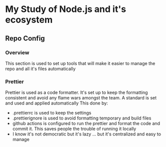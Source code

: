 # My Study of Node.js and it's ecosystem

## Repo Config
### Overview
This section is used to set up tools that will make it easier to manage the repo and all it's files automatically

### Prettier
Prettier is used as a code formatter. It's set up to keep the formatting consistent and avoid any flame wars amongst the  team. A standard is set and used and applied automatically This done by:
* .prettierrc is used to keep the settings
* .prettierignore is used to avoid formatting temporary and build files
* github actions is configured to run the prettier and format the code and commit it.  This saves people the trouble of running it locally
* I know it's not democratic but it's lazy ... but it's centralized and easy to manage
